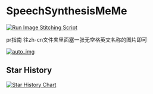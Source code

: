 # SpeechSynthesisMeMe 
[![Run Image Stitching Script](https://github.com/autumn-DL/SpeechSynthesisMeMe/actions/workflows/pack_img.yaml/badge.svg)](https://github.com/autumn-DL/SpeechSynthesisMeMe/actions/workflows/pack_img.yaml)

pr指南 往zh-cn文件夹里面塞一张无空格英文名称的图片即可

[![auto_img](https://autumn-DL.github.io/SpeechSynthesisMeMe/auto_img_zh_cn.png)](https://autumn-DL.github.io/SpeechSynthesisMeMe/auto_img_zh_cn.png)

## Star History

<a href="https://star-history.com/#autumn-DL/SpeechSynthesisMeMe&Date">
 <picture>
   <source media="(prefers-color-scheme: dark)" srcset="https://api.star-history.com/svg?repos=autumn-DL/SpeechSynthesisMeMe&type=Date&theme=dark" />
   <source media="(prefers-color-scheme: light)" srcset="https://api.star-history.com/svg?repos=autumn-DL/SpeechSynthesisMeMe&type=Date" />
   <img alt="Star History Chart" src="https://api.star-history.com/svg?repos=autumn-DL/SpeechSynthesisMeMe&type=Date" />
 </picture>
</a>
